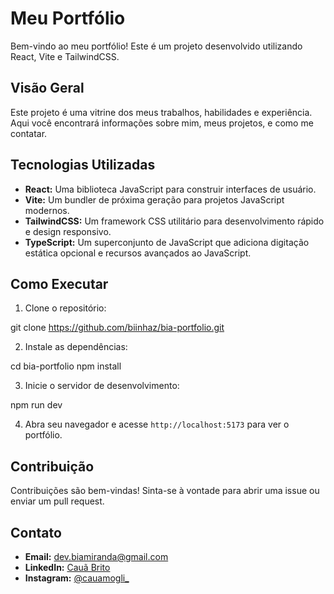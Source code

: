 # Meu Portfólio

Bem-vindo ao meu portfólio! Este é um projeto desenvolvido utilizando React, Vite e TailwindCSS.

## Visão Geral

Este projeto é uma vitrine dos meus trabalhos, habilidades e experiência. Aqui você encontrará informações sobre mim, meus projetos, e como me contatar.

## Tecnologias Utilizadas

- **React:** Uma biblioteca JavaScript para construir interfaces de usuário.
- **Vite:** Um bundler de próxima geração para projetos JavaScript modernos.
- **TailwindCSS:** Um framework CSS utilitário para desenvolvimento rápido e design responsivo.
- **TypeScript:** Um superconjunto de JavaScript que adiciona digitação estática opcional e recursos avançados ao JavaScript.

## Como Executar

1. Clone o repositório:

git clone https://github.com/biinhaz/bia-portfolio.git


2. Instale as dependências:

cd bia-portfolio
npm install


3. Inicie o servidor de desenvolvimento:

npm run dev


4. Abra seu navegador e acesse `http://localhost:5173` para ver o portfólio.

## Contribuição

Contribuições são bem-vindas! Sinta-se à vontade para abrir uma issue ou enviar um pull request.

## Contato

- **Email:** dev.biamiranda@gmail.com
- **LinkedIn:** [Cauã Brito](https://www.linkedin.com/in/cauabsb/)
- **Instagram:** [@cauamogli_](https://www.instagram.com/cauamogli_/)

